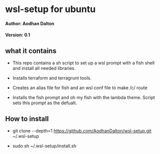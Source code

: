 # wsl-setup for ubuntu

<h4> Author: Aodhan Dalton </h4>
<h4> Version: 0.1 </h4>

<h2> what it contains </h2>

 - This repo contains a sh script to set up a wsl prompt with a fish shell and install all needed libraries.
 
 - Installs terraform and terragrunt tools.

 - Creates an alias file for fish and an wsl conf file to make /c/ route
 
 - Installs the fish prompt and oh my fish with the lambda theme. Script sets this prompt as the defualt.
<h2> How to install </h2>
 
 - git clone --depth=1 https://github.com/AodhanDalton/wsl-setup.git ~/.wsl-setup

 - sudo sh ~/.wsl-setup/install.sh
